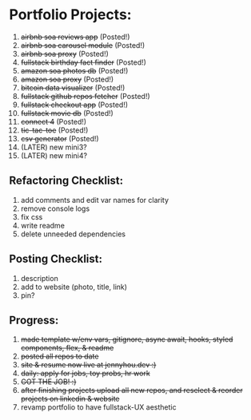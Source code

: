 # Portfolio Projects:

1. ~~airbnb soa reviews app~~ (Posted!)
1. ~~airbnb soa carousel module~~ (Posted!)
1. ~~airbnb soa proxy~~ (Posted!)
1. ~~fullstack birthday fact finder~~ (Posted!)
1. ~~amazon soa photos db~~ (Posted!)
1. ~~amazon soa proxy~~ (Posted!)
1. ~~bitcoin data visualizer~~ (Posted!)
1. ~~fullstack github repos fetcher~~ (Posted!)
1. ~~fullstack checkout app~~ (Posted!)
1. ~~fullstack movie db~~ (Posted!)
1. ~~connect 4~~ (Posted!)
1. ~~tic-tac-toe~~ (Posted!)
1. ~~csv generator~~ (Posted!)
1. (LATER) new mini3?
1. (LATER) new mini4?

## Refactoring Checklist:
1. add comments and edit var names for clarity
1. remove console logs
1. fix css
1. write readme
1. delete unneeded dependencies

## Posting Checklist:
1. description
1. add to website (photo, title, link)
1. pin?

## Progress:
1. ~~made template w/env vars, gitignore, async await, hooks, styled components, flex, & readme~~
1. ~~posted all repos to date~~
1. ~~site & resume now live at jennyhou.dev :)~~
1. ~~daily: apply for jobs, toy probs, hr work~~
1. ~~GOT THE JOB! :)~~
1. ~~after finishing projects upload all new repos, and reselect & reorder projects on linkedin & website~~
1. revamp portfolio to have fullstack-UX aesthetic